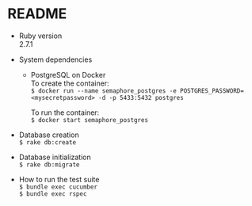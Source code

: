 # README

* Ruby version\
2.7.1

* System dependencies
  - PostgreSQL on Docker\
    To create the container:\
    ` $ docker run --name semaphore_postgres -e POSTGRES_PASSWORD=<mysecretpassword> -d -p 5433:5432 postgres `

    To run the container:\
    ` $ docker start semaphore_postgres `

* Database creation\
  ` $ rake db:create `

* Database initialization\
  ` $ rake db:migrate `

* How to run the test suite\
  ` $ bundle exec cucumber `\
  ` $ bundle exec rspec `
